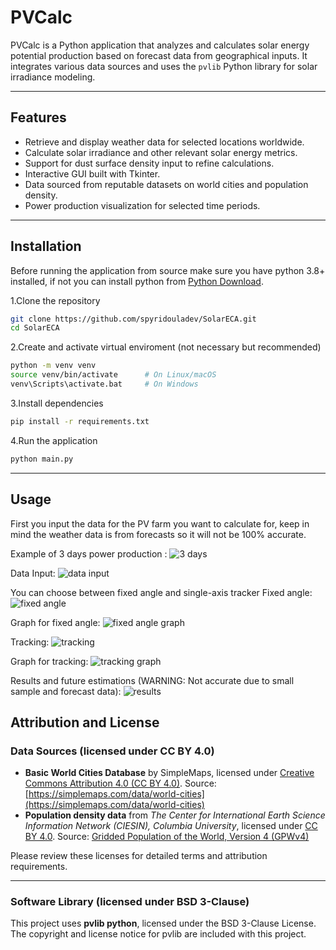 # PVCalc

PVCalc is a Python application that analyzes and calculates solar energy potential production based on forecast data from geographical inputs. It integrates various data sources and uses the `pvlib` Python library for solar irradiance modeling.

---

## Features

- Retrieve and display weather data for selected locations worldwide.
- Calculate solar irradiance and other relevant solar energy metrics.
- Support for dust surface density input to refine calculations.
- Interactive GUI built with Tkinter.
- Data sourced from reputable datasets on world cities and population density.
- Power production visualization for selected time periods.

---

## Installation

Before running the application from source make sure you have python 3.8+ installed, if not you can install python from [Python Download](https://www.python.org/downloads/).

1.Clone the repository
```bash
git clone https://github.com/spyridouladev/SolarECA.git
cd SolarECA
```
2.Create and activate virtual enviroment (not necessary but recommended)
```bash
python -m venv venv
source venv/bin/activate      # On Linux/macOS
venv\Scripts\activate.bat     # On Windows
```
3.Install dependencies
```bash
pip install -r requirements.txt
```
4.Run the application
```bash
python main.py
```
---

## Usage
First you input the data for the PV farm you want to calculate for, keep in mind the weather data is from forecasts so it will not be 100% accurate.

Example of 3 days power production :
![3 days](images/3_days.png)

Data Input:
![data input](images/data_input.png)

You can choose between fixed angle and single-axis tracker
Fixed angle:
![fixed angle](images/fixed_angle.png)

Graph for fixed angle:
![fixed angle graph](images/fixed_angle_graph.png)

Tracking:
![tracking](images/tracking.png)

Graph for tracking:
![tracking graph](images/tracking_graph.png)

Results and future estimations (WARNING: Not accurate due to small sample and forecast data):
![results](images/results.png)

## Attribution and License

### Data Sources (licensed under CC BY 4.0)

- **Basic World Cities Database** by SimpleMaps, licensed under [Creative Commons Attribution 4.0 (CC BY 4.0)](https://creativecommons.org/licenses/by/4.0/). Source: [https://simplemaps.com/data/world-cities](https://simplemaps.com/data/world-cities)  
- **Population density data** from *The Center for International Earth Science Information Network (CIESIN), Columbia University*, licensed under [CC BY 4.0](https://creativecommons.org/licenses/by/4.0/). Source: [Gridded Population of the World, Version 4 (GPWv4)](http://dx.doi.org/10.7927/H4X63JVC)

Please review these licenses for detailed terms and attribution requirements.

---

### Software Library (licensed under BSD 3-Clause)

This project uses **pvlib python**, licensed under the BSD 3-Clause License. The copyright and license notice for pvlib are included with this project.

